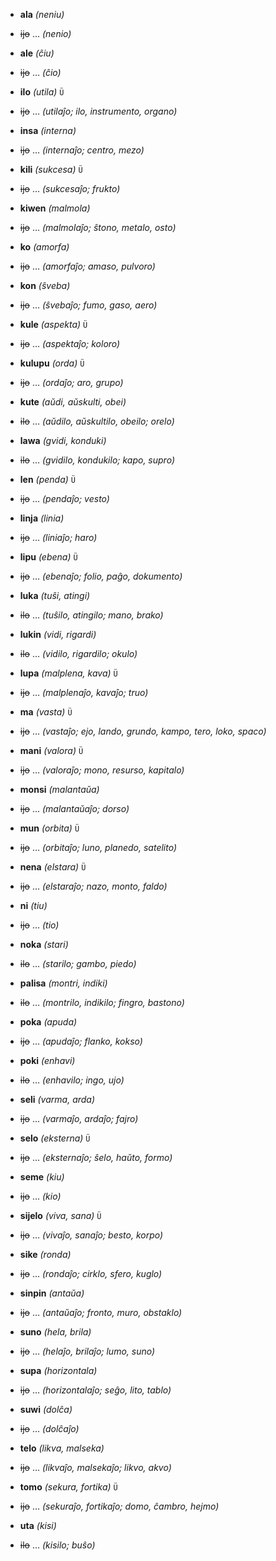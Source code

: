 * **ala** *(neniu)*
 * ~~ijo~~ … *(nenio)*

* **ale** *(ĉiu)*
 * ~~ijo~~ … *(ĉio)*

* **ilo** *(utila)* `Ü`
 * ~~ijo~~ … *(utilaĵo; ilo, instrumento, organo)*

* **insa** *(interna)*
 * ~~ijo~~ … *(internaĵo; centro, mezo)*

* **kili** *(sukcesa)* `Ü`
 * ~~ijo~~ … *(sukcesaĵo; frukto)*

* **kiwen** *(malmola)*
 * ~~ijo~~ … *(malmolaĵo; ŝtono, metalo, osto)*

* **ko** *(amorfa)*
 * ~~ijo~~ … *(amorfaĵo; amaso, pulvoro)*

* **kon** *(ŝveba)*
 * ~~ijo~~ … *(ŝvebaĵo; fumo, gaso, aero)*

* **kule** *(aspekta)* `Ü`
 * ~~ijo~~ … *(aspektaĵo; koloro)*

* **kulupu** *(orda)* `Ü`
 * ~~ijo~~ … *(ordaĵo; aro, grupo)*

* **kute** *(aŭdi, aŭskulti, obei)*
 * ~~ilo~~ … *(aŭdilo, aŭskultilo, obeilo; orelo)*

* **lawa** *(gvidi, konduki)*
 * ~~ilo~~ … *(gvidilo, kondukilo; kapo, supro)*

* **len** *(penda)* `Ü`
 * ~~ijo~~ … *(pendaĵo; vesto)*

* **linja** *(linia)*
 * ~~ijo~~ … *(liniaĵo; haro)*

* **lipu** *(ebena)* `Ü`
 * ~~ijo~~ … *(ebenaĵo; folio, paĝo, dokumento)*

* **luka** *(tuŝi, atingi)*
 * ~~ilo~~ … *(tuŝilo, atingilo; mano, brako)*

* **lukin** *(vidi, rigardi)*
 * ~~ilo~~ … *(vidilo, rigardilo; okulo)*

* **lupa** *(malplena, kava)* `Ü`
 * ~~ijo~~ … *(malplenaĵo, kavaĵo; truo)*

* **ma** *(vasta)* `Ü`
 * ~~ijo~~ … *(vastaĵo; ejo, lando, grundo, kampo, tero, loko, spaco)*

* **mani** *(valora)* `Ü`
 * ~~ijo~~ … *(valoraĵo; mono, resurso, kapitalo)*

* **monsi** *(malantaŭa)*
 * ~~ijo~~ … *(malantaŭaĵo; dorso)*

* **mun** *(orbita)* `Ü`
 * ~~ijo~~ … *(orbitaĵo; luno, planedo, satelito)*

* **nena** *(elstara)* `Ü`
 * ~~ijo~~ … *(elstaraĵo; nazo, monto, faldo)*

* **ni** *(tiu)*
 * ~~ijo~~ … *(tio)*

* **noka** *(stari)*
 * ~~ilo~~ … *(starilo; gambo, piedo)*

* **palisa** *(montri, indiki)*
 * ~~ilo~~ … *(montrilo, indikilo; fingro, bastono)*

* **poka** *(apuda)*
 * ~~ijo~~ … *(apudaĵo; flanko, kokso)*

* **poki** *(enhavi)*
 * ~~ilo~~ … *(enhavilo; ingo, ujo)*

* **seli** *(varma, arda)*
 * ~~ijo~~ … *(varmaĵo, ardaĵo; fajro)*

* **selo** *(eksterna)* `Ü`
 * ~~ijo~~ … *(eksternaĵo; ŝelo, haŭto, formo)*

* **seme** *(kiu)*
 * ~~ijo~~ … *(kio)*

* **sijelo** *(viva, sana)* `Ü`
 * ~~ijo~~ … *(vivaĵo, sanaĵo; besto, korpo)*

* **sike** *(ronda)*
 * ~~ijo~~ … *(rondaĵo; cirklo, sfero, kuglo)*

* **sinpin** *(antaŭa)*
 * ~~ijo~~ … *(antaŭaĵo; fronto, muro, obstaklo)*

* **suno** *(hela, brila)*
 * ~~ijo~~ … *(helaĵo, brilaĵo; lumo, suno)*

* **supa** *(horizontala)*
 * ~~ijo~~ … *(horizontalaĵo; seĝo, lito, tablo)*

* **suwi** *(dolĉa)*
 * ~~ijo~~ … *(dolĉaĵo)*

* **telo** *(likva, malseka)*
 * ~~ijo~~ … *(likvaĵo, malsekaĵo; likvo, akvo)*

* **tomo** *(sekura, fortika)* `Ü`
 * ~~ijo~~ … *(sekuraĵo, fortikaĵo; domo, ĉambro, hejmo)*

* **uta** *(kisi)*
 * ~~ilo~~ … *(kisilo; buŝo)*
